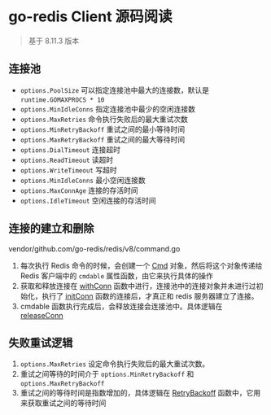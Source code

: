 go-redis Client 源码阅读
====

> 基于 8.11.3 版本

## 连接池

+ `options.PoolSize` 可以指定连接池中最大的连接数，默认是 `runtime.GOMAXPROCS * 10`
+ `options.MinIdleConns` 指定连接池中最少的空闲连接数
+ `options.MaxRetries` 命令执行失败后的最大重试次数
+ `options.MinRetryBackoff` 重试之间的最小等待时间
+ `options.MaxRetryBackoff` 重试之间的最大等待时间
+ `options.DialTimeout` 连接超时
+ `options.ReadTimeout` 读超时
+ `options.WriteTimeout` 写超时
+ `options.MinIdleConns` 最小空闲连接数
+ `options.MaxConnAge` 连接的存活时间
+ `options.IdleTimeout` 空闲连接的存活时间

## 连接的建立和删除

vendor/github.com/go-redis/redis/v8/command.go
1. 每次执行 Redis 命令的时候，会创建一个 [Cmd](vendor/github.com/go-redis/redis/v8/command.go#L184) 对象，然后将这个对象传递给 Redis 客户端中的 `cmdable` 属性函数，由它来执行具体的操作
2. 获取和释放连接在 [withConn](vendor/github.com/go-redis/redis/v8/redis.go#L271) 函数中进行，连接池中的连接对象并未进行过初始化，执行了 [initConn](vendor/github.com/go-redis/redis/v8/redis.go#L283) 函数的连接后，才真正和 redis 服务器建立了连接。
3. cmdable 函数执行完成后，会释放连接会连接池中。具体逻辑在 [releaseConn](vendor/github.com/go-redis/redis/v8/redis.go:271)

## 失败重试逻辑

1. `options.MaxRetries` 设定命令执行失败后的最大重试次数。
2. 重试之间等待的时间介于 `options.MinRetryBackoff` 和 `options.MaxRetryBackoff`
3. 重试之间的等待时间是指数增加的，具体逻辑在 [RetryBackoff](vendor/github.com/go-redis/redis/v8/internal/internal.go:9) 函数中，它用来获取重试之间的等待时间